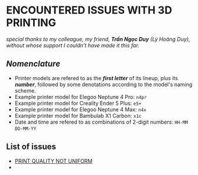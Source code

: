 # ENCOUNTERED ISSUES WITH 3D PRINTING

*special thanks to my colleague, my friend, ***Trần Ngọc Duy*** (Lý Hoàng Duy), without whose support I couldn't have made it this far.*

## ***Nomenclature***
- Printer models are refered to as the ***first letter*** of its lineup, plus its ***number***, followed by some denotations according to the model's naming scheme.
- Example printer model for Elegoo Neptune 4 Pro: `n4pr`
- Example printer model for Creality Ender 5 Plus: `e5+`
- Example printer model for Elegoo Neptune 4 Max: `n4x`
- Example printer model for Bambulab X1 Carbon: `x1c`
- Date and time are refered to as combinations of 2-digit numbers: `HH-MM` `DD-MM-YY`

## List of issues
- [PRINT QUALITY NOT UNIFORM](guides/[PROBLEM]_PRINT_NOT_UNIFORM.md)
-